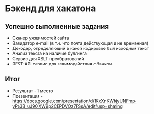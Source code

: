 # Бэкенд для хакатона

## Успешно выполненные задания
- Сканер уязвимостей сайта
- Валидатор e-mail (в т.ч. что почта действующая и не временная)
- Декодер, определяющий в какой кодировке был исходный текст
- Анализ текста на наличие буллинга
- Сервис для XSLT преобразований
- REST-API сервис для взаимодействия с банком

## Итог
- Результат - 1 место
- Презентация - https://docs.google.com/presentation/d/1KxXnKWbjyUNFmp-yPa3B_uJ90lXW9p2CEPDVOz7FSsA/edit?usp=sharing
